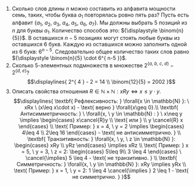 1. Сколько слов длины $n$ можно составить из алфавита мощности семь, таких, чтобы буква $а_{ 1 }$ повторялась ровно пять раз?
Пусть есть алфавит ${\displaystyle \{ a_{1}, \ a_{2}, \ a_{3}, \ a_{4}, \ a_{5}, \ a_{ 6 }, \ a_{ 7 } \}}$. 
Мы должны выбрать 5 позиций из ${\displaystyle n}$ для буквы ${\displaystyle a_{ 1 }}$. Количество способов это: ${\displaystyle \binom{n}{5}}$. В оставшихся ${\displaystyle n-5}$ позициях могут стоять любые буквы из оставшихся 6 букв. Каждую из оставшихся можно заполнить одной из 6 букв: ${\displaystyle 6^{ n-5 }}$. Следовательно общее количество таких слов равно ${\displaystyle \binom{n}{5} \cdot 6^{ n-5 }}$.
2. Сколько 5-элементных подмножеств в множестве ${\displaystyle 2^{ \{ a, \ b, \ c, \ d \} } - 2^{ \{ d, \ e \} }}$?
$$\displaylines{
2^{ 4 } - 2 = 14 \\
\binom{12}{5} = 2002
}$$
3. Описать свойства отношения $R \in \mathbb{N} \times \mathbb{N}$$: xRy \iff x \leq y \cdot y$.
$$\displaylines{
\textbf{ Рефлексивность: } \forall{x \in  \mathbb{N} }: \ xRx \ (x\leq x\cdot x) - \text{ верно } \forall{x\geq 0}.\\
\textbf{ Антисимметричность: } \ \forall{x, \  y \in  \mathbb{N} : } \  x\neq y \implies \begin{cases} x\cancel{R}y \\ \text{ или } \\ y \cancel{R} x \end{cases} \\
\text{ Пример: } x = 4, \  y = 2 \implies \begin{cases}
4\leq 4  \\
2\leq 16
\end{cases} - \text{  не антисимметрично. } \\
\textbf{ Транзитивность: } \forall{x, \  y, \  z \in  \mathbb{N} }: \begin{cases}
xRy \\
yRz
\end{cases} \implies xRz \\
\text{ Пример: } x = 5, \  y = 3, \  z = 2: \begin{cases}
5\leq 9\\
3 \leq 4
\end{cases} \ \cancel{\implies} 5 \leq 4 - \text{ не транзитивно. } \\
\textbf{ Симметричность: } \forall{x, \  y \in  \mathbb{N} }: xRy \implies yRx \\ 
\text{ Пример: } x = 1, \   y = 2: 1 \leq 4 \cancel{\implies } 2 \leq 1 - \text{ не симметрично. }
}$$